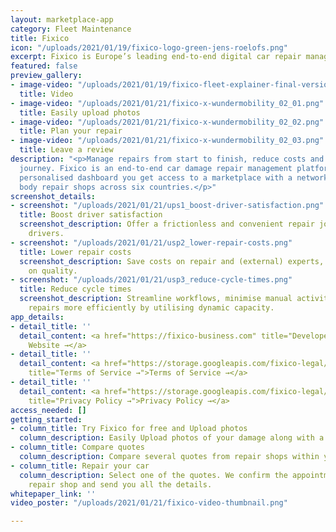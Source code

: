 ```yaml
---
layout: marketplace-app
category: Fleet Maintenance
title: Fixico
icon: "/uploads/2021/01/19/fixico-logo-green-jens-roelofs.png"
excerpt: Fixico is Europe’s leading end-to-end digital car repair management platform.
featured: false
preview_gallery:
- image-video: "/uploads/2021/01/19/fixico-fleet-explainer-final-version-updated-with-subs-1-jens-roelofs.mp4"
  title: Video
- image-video: "/uploads/2021/01/21/fixico-x-wundermobility_02_01.png"
  title: Easily upload photos
- image-video: "/uploads/2021/01/21/fixico-x-wundermobility_02_02.png"
  title: Plan your repair
- image-video: "/uploads/2021/01/21/fixico-x-wundermobility_02_03.png"
  title: Leave a review
description: "<p>Manage repairs from start to finish, reduce costs and offer a hassle-free
  journey. Fixico is an end-to-end car damage repair management platform. Via Fixico’s
  personalised dashboard you get access to a marketplace with a network of over 2,000
  body repair shops across six countries.</p>"
screenshot_details:
- screenshot: "/uploads/2021/01/21/ups1_boost-driver-satisfaction.png"
  title: Boost driver satisfaction
  screenshot_description: Offer a frictionless and convenient repair journey to your
    drivers.
- screenshot: "/uploads/2021/01/21/usp2_lower-repair-costs.png"
  title: Lower repair costs
  screenshot_description: Save costs on repair and (external) experts, and never compromise
    on quality.
- screenshot: "/uploads/2021/01/21/usp3_reduce-cycle-times.png"
  title: Reduce cycle times
  screenshot_description: Streamline workflows, minimise manual activities, and schedule
    repairs more efficiently by utilising dynamic capacity.
app_details:
- detail_title: ''
  detail_content: <a href="https://fixico-business.com" title="Developer Website →">Developer
    Website →</a>
- detail_title: ''
  detail_content: <a href="https://storage.googleapis.com/fixico-legal/de_DE/latest/consumer/terms-and-conditions.pdf"
    title="Terms of Service →">Terms of Service →</a>
- detail_title: ''
  detail_content: <a href="https://storage.googleapis.com/fixico-legal/de_DE/latest/consumer/privacy-cookie-policy.pdf"
    title="Privacy Policy →">Privacy Policy →</a>
access_needed: []
getting_started:
- column_title: Try Fixico for free and Upload photos
  column_description: Easily Upload photos of your damage along with a small description.
- column_title: Compare quotes
  column_description: Compare several quotes from repair shops within your vicinity.
- column_title: Repair your car
  column_description: Select one of the quotes. We confirm the appointment with the
    repair shop and send you all the details.
whitepaper_link: ''
video_poster: "/uploads/2021/01/21/fixico-video-thumbnail.png"

---
```

